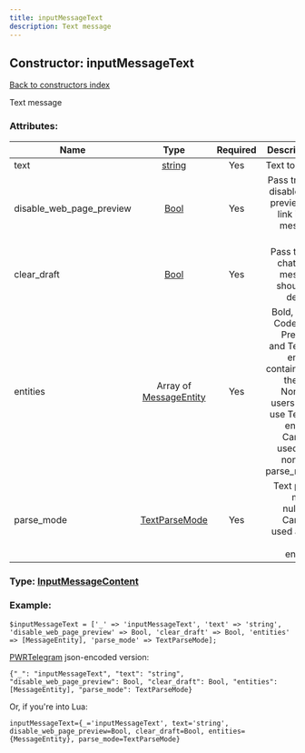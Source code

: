 ```yaml
---
title: inputMessageText
description: Text message
---
```

## Constructor: inputMessageText  
[Back to constructors index](index.md)



Text message

### Attributes:

| Name     |    Type       | Required | Description |
|----------|:-------------:|:--------:|------------:|
|text|[string](../types/string.md) | Yes|Text to send|
|disable\_web\_page\_preview|[Bool](../types/Bool.md) | Yes|Pass true to disable rich preview for link in the message text|
|clear\_draft|[Bool](../types/Bool.md) | Yes|Pass true if chat draft message should be deleted|
|entities|Array of [MessageEntity](../constructors/MessageEntity.md) | Yes|Bold, Italic, Code, Pre, PreCode and TextUrl entities contained in the text. Non-bot users can't use TextUrl entities. Can't be used with non-null parse_mode|
|parse\_mode|[TextParseMode](../types/TextParseMode.md) | Yes|Text parse mode, nullable. Can't be used along with enitities|



### Type: [InputMessageContent](../types/InputMessageContent.md)


### Example:

```
$inputMessageText = ['_' => 'inputMessageText', 'text' => 'string', 'disable_web_page_preview' => Bool, 'clear_draft' => Bool, 'entities' => [MessageEntity], 'parse_mode' => TextParseMode];
```  

[PWRTelegram](https://pwrtelegram.xyz) json-encoded version:

```
{"_": "inputMessageText", "text": "string", "disable_web_page_preview": Bool, "clear_draft": Bool, "entities": [MessageEntity], "parse_mode": TextParseMode}
```


Or, if you're into Lua:  


```
inputMessageText={_='inputMessageText', text='string', disable_web_page_preview=Bool, clear_draft=Bool, entities={MessageEntity}, parse_mode=TextParseMode}

```


